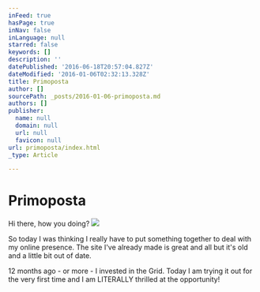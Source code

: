 ```yaml
---
inFeed: true
hasPage: true
inNav: false
inLanguage: null
starred: false
keywords: []
description: ''
datePublished: '2016-06-18T20:57:04.827Z'
dateModified: '2016-01-06T02:32:13.328Z'
title: Primoposta
author: []
sourcePath: _posts/2016-01-06-primoposta.md
authors: []
publisher:
  name: null
  domain: null
  url: null
  favicon: null
url: primoposta/index.html
_type: Article

---
```

# Primoposta

Hi there, how you doing?
![](https://s3-us-west-2.amazonaws.com/the-grid-img/p/e2c9f2638b1cd1d11db8dd118b2da0f7eab9873e.jpg)

So today I was thinking I really have to put something together to deal with my online presence. The site I've already made is great and all but it's old and a little bit out of date. 

12 months ago - or more - I invested in the Grid. Today I am trying it out for the very first time and I am LITERALLY thrilled at the opportunity!